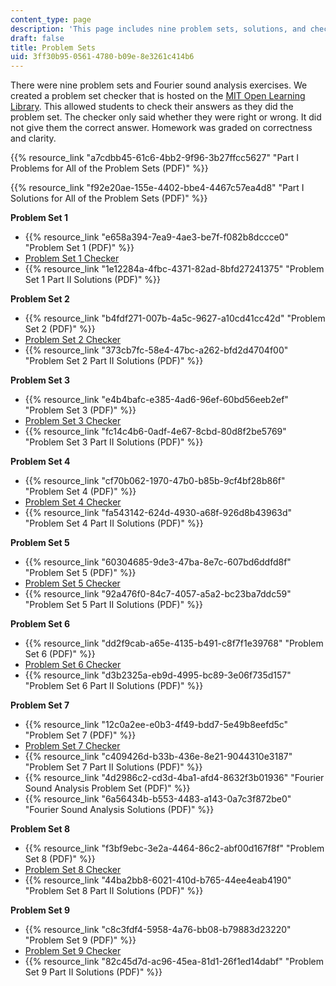 ```yaml
---
content_type: page
description: 'This page includes nine problem sets, solutions, and checkers. '
draft: false
title: Problem Sets
uid: 3ff30b95-0561-4780-b09e-8e3261c414b6
---
```

There were nine problem sets and Fourier sound analysis exercises. We created a problem set checker that is hosted on the [MIT Open Learning Library](https://openlearninglibrary.mit.edu/courses/course-v1:MITx+ES.1803+2023_Fall/course/#block-v1:MITx+ES.1803+2023_Fall+type@chapter+block@pset_checkers). This allowed students to check their answers as they did the problem set. The checker only said whether they were right or wrong. It did not give them the correct answer. Homework was graded on correctness and clarity.

{{% resource_link "a7cdbb45-61c6-4bb2-9f96-3b27ffcc5627" "Part I Problems for All of the Problem Sets (PDF)" %}}

{{% resource_link "f92e20ae-155e-4402-bbe4-4467c57ea4d8" "Part I Solutions for All of the Problem Sets (PDF)" %}}

**Problem Set 1**

- {{% resource_link "e658a394-7ea9-4ae3-be7f-f082b8dccce0" "Problem Set 1 (PDF)" %}}
- [Problem Set 1 Checker](https://openlearninglibrary.mit.edu/courses/course-v1:MITx+ES.1803+2023_Fall/courseware/pset_checkers/ps1/?activate_block_id=block-v1%3AMITx%2BES.1803%2B2023_Fall%2Btype%40sequential%2Bblock%40ps1)
- {{% resource_link "1e12284a-4fbc-4371-82ad-8bfd27241375" "Problem Set 1 Part II Solutions (PDF)" %}}

**Problem Set 2**

- {{% resource_link "b4fdf271-007b-4a5c-9627-a10cd41cc42d" "Problem Set 2 (PDF)" %}}
- [Problem Set 2 Checker](https://openlearninglibrary.mit.edu/courses/course-v1:MITx+ES.1803+2023_Fall/courseware/pset_checkers/ps2/?activate_block_id=block-v1%3AMITx%2BES.1803%2B2023_Fall%2Btype%40sequential%2Bblock%40ps2)
- {{% resource_link "373cb7fc-58e4-47bc-a262-bfd2d4704f00" "Problem Set 2 Part II Solutions (PDF)" %}}

**Problem Set 3**

- {{% resource_link "e4b4bafc-e385-4ad6-96ef-60bd56eeb2ef" "Problem Set 3 (PDF)" %}}
- [Problem Set 3 Checker](https://openlearninglibrary.mit.edu/courses/course-v1:MITx+ES.1803+2023_Fall/courseware/pset_checkers/ps3/?activate_block_id=block-v1%3AMITx%2BES.1803%2B2023_Fall%2Btype%40sequential%2Bblock%40ps3)
- {{% resource_link "fc14c4b6-0adf-4e67-8cbd-80d8f2be5769" "Problem Set 3 Part II Solutions (PDF)" %}}

**Problem Set 4**

- {{% resource_link "cf70b062-1970-47b0-b85b-9cf4bf28b86f" "Problem Set 4 (PDF)" %}}
- [Problem Set 4 Checker](https://openlearninglibrary.mit.edu/courses/course-v1:MITx+ES.1803+2023_Fall/courseware/pset_checkers/ps4/?activate_block_id=block-v1%3AMITx%2BES.1803%2B2023_Fall%2Btype%40sequential%2Bblock%40ps4)
- {{% resource_link "fa543142-624d-4930-a68f-926d8b43963d" "Problem Set 4 Part II Solutions (PDF)" %}}

**Problem Set 5**

- {{% resource_link "60304685-9de3-47ba-8e7c-607bd6ddfd8f" "Problem Set 5 (PDF)" %}}
- [Problem Set 5 Checker](https://openlearninglibrary.mit.edu/courses/course-v1:MITx+ES.1803+2023_Fall/courseware/pset_checkers/ps5/?activate_block_id=block-v1%3AMITx%2BES.1803%2B2023_Fall%2Btype%40sequential%2Bblock%40ps5)
- {{% resource_link "92a476f0-84c7-4057-a5a2-bc23ba7ddc59" "Problem Set 5 Part II Solutions (PDF)" %}}

**Problem Set 6**

- {{% resource_link "dd2f9cab-a65e-4135-b491-c8f7f1e39768" "Problem Set 6 (PDF)" %}}
- [Problem Set 6 Checker](https://openlearninglibrary.mit.edu/courses/course-v1:MITx+ES.1803+2023_Fall/courseware/pset_checkers/ps6/?activate_block_id=block-v1%3AMITx%2BES.1803%2B2023_Fall%2Btype%40sequential%2Bblock%40ps6)
- {{% resource_link "d3b2325a-eb9d-4995-bc89-3e06f735d157" "Problem Set 6 Part II Solutions (PDF)" %}}

**Problem Set 7**

- {{% resource_link "12c0a2ee-e0b3-4f49-bdd7-5e49b8eefd5c" "Problem Set 7 (PDF)" %}}
- [Problem Set 7 Checker](https://openlearninglibrary.mit.edu/courses/course-v1:MITx+ES.1803+2023_Fall/courseware/pset_checkers/ps7/?activate_block_id=block-v1%3AMITx%2BES.1803%2B2023_Fall%2Btype%40sequential%2Bblock%40ps7)
- {{% resource_link "c409426d-b33b-436e-8e21-9044310e3187" "Problem Set 7 Part II Solutions (PDF)" %}}
- {{% resource_link "4d2986c2-cd3d-4ba1-afd4-8632f3b01936" "Fourier Sound Analysis Problem Set (PDF)" %}}
- {{% resource_link "6a56434b-b553-4483-a143-0a7c3f872be0" "Fourier Sound Analysis Solutions (PDF)" %}}

**Problem Set 8**

- {{% resource_link "f3bf9ebc-3e2a-4464-86c2-abf00d167f8f" "Problem Set 8 (PDF)" %}}
- [Problem Set 8 Checker](https://openlearninglibrary.mit.edu/courses/course-v1:MITx+ES.1803+2023_Fall/courseware/pset_checkers/ps8/?activate_block_id=block-v1%3AMITx%2BES.1803%2B2023_Fall%2Btype%40sequential%2Bblock%40ps8)
- {{% resource_link "44ba2bb8-6021-410d-b765-44ee4eab4190" "Problem Set 8 Part II Solutions (PDF)" %}}

**Problem Set 9**

- {{% resource_link "c8c3fdf4-5958-4a76-bb08-b79883d23220" "Problem Set 9 (PDF)" %}}
- [Problem Set 9 Checker](https://openlearninglibrary.mit.edu/courses/course-v1:MITx+ES.1803+2023_Fall/courseware/pset_checkers/ps9/?activate_block_id=block-v1%3AMITx%2BES.1803%2B2023_Fall%2Btype%40sequential%2Bblock%40ps9)
- {{% resource_link "82c45d7d-ac96-45ea-81d1-26f1ed14dabf" "Problem Set 9 Part II Solutions (PDF)" %}}
